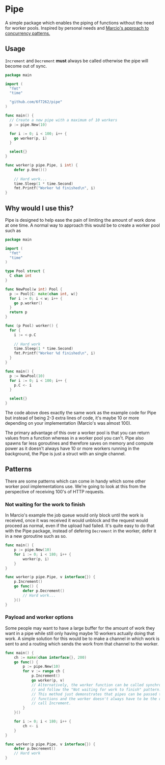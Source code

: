 # Pipe
A simple package which enables the piping of functions without the need for worker pools. Inspired by personal needs and [Marcio's approach to concurrency patterns.](http://marcio.io/2015/07/handling-1-million-requests-per-minute-with-golang/)

## Usage
`Increment` and `Decrement` **must** always be called otherwise the pipe will become out of sync.

```go
package main

import (
  "fmt"
  "time"

  "github.com/6f7262/pipe"
)

func main() {
  // Create a new pipe with a maximum of 10 workers
  p := pipe.New(10)

  for i := 0; i < 100; i++ {
    go worker(p, i) 
  }

  select{}
}

func worker(p pipe.Pipe, i int) {
    defer p.One()()
    
    // Hard work...
    time.Sleep(1 * time.Second)
    fmt.Printf("Worker %d finished\n", i)
}
```

## Why would I use this?
Pipe is designed to help ease the pain of limiting the amount of work done at one time. A normal way to approach this would be to create a worker pool such as
```go
package main

import (
  "fmt"
  "time"
)

type Pool struct {
  C chan int
}

func NewPool(w int) Pool {
  p := Pool{C: make(chan int, w)}
  for i := 0; i < w; i++ {
    go p.worker()
  }
  return p
}

func (p Pool) worker() {
  for {
    i := <-p.C
    
    // Hard work
    time.Sleep(1 * time.Second)
    fmt.Printf("Worker %d finished\n", i)
  }
}

func main() {
  p := NewPool(10)
  for i := 0; i < 100; i++ {
    p.C <- i
  }

  select{}
}
```
The code above does exactly the same work as the example code for Pipe but instead of being 2-3 extra lines of code, it's maybe 10 or more depending on your implementation (Marcio's was almost 100).

The primary advantage of this over a worker pool is that you can return values from a function whereas in a worker pool you can't. Pipe also spawns far less goroutines and therefore saves on memory and compute power as it doesn't always have 10 or more workers running in the background, the Pipe is just a struct with an single channel.

## Patterns
There are some patterns which can come in handy which some other worker pool implementations use. We're going to look at this from the perspective of receiving 100's of HTTP requests.

### Not waiting for the work to finish
In Marcio's example the job queue would only block until the work is received, once it was received it would unblock and the request would proceed as normal, even if the upload had failed. It's quite easy to do that with the Pipe package, instead of defering `Decrement` in the worker, defer it in a new goroutine such as so.
```go
func main() {
    p := pipe.New(10)
    for i := 0; i < 180; i++ {
        worker(p, i)
    }
}

func worker(p pipe.Pipe, v interface{}) {
    p.Increment()
    go func() {
        defer p.Decrement()
        // Hard work...
    }()
}
```

### Payload and worker options
Some people may want to have a large buffer for the amount of work they want in a pipe while still only having maybe 10 workers actually doing that work. A simple solution for this would be to make a channel in which work is sent to and a routing which sends the work from that channel to the worker.
```go
func main() {
    ch := make(chan interface{}, 200)
    go func() {
        p := pipe.New(10)
        for v := range ch {
            p.Increment()
            go worker(p, v)
            // Alternatively, the worker function can be called synchronously
            // and follow the "Not waiting for work to finish" pattern.
            // This method just demonstrates that pipes can be passed to other
            // functions and the worker doesn't always have to be the one to
            // call Increment.
        } 
    }()

    for i := 0; i < 180; i++ {
        ch <- i
    }
}

func worker(p pipe.Pipe, v interface{}) {
    defer p.Decrement()
    // Hard work
}
```

